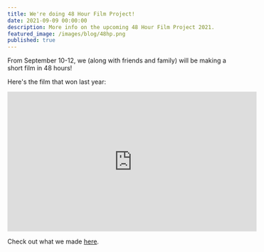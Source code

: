 ```yaml
---
title: We're doing 48 Hour Film Project!
date: 2021-09-09 00:00:00
description: More info on the upcoming 48 Hour Film Project 2021.
featured_image: /images/blog/48hp.png
published: true
---
```


From September 10-12, we (along with friends and family) will be making a short film in 48 hours!

Here's the film that won last year:

<iframe width="560" height="315" src="https://www.youtube.com/embed/iBW15Gtfec4" title="YouTube video player" frameborder="0" allow="accelerometer; autoplay; clipboard-write; encrypted-media; gyroscope; picture-in-picture" allowfullscreen></iframe>

Check out what we made [here](/project/mike-mysteries).